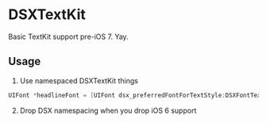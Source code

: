 # DSXTextKit

Basic TextKit support pre-iOS 7. Yay.

## Usage
1. Use namespaced DSXTextKit things

```  objective-c
UIFont *headlineFont = [UIFont dsx_preferredFontForTextStyle:DSXFontTextStyleHeadline];
```

2. Drop DSX namespacing when you drop iOS 6 support